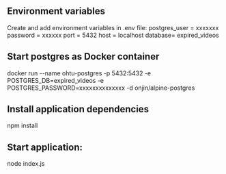 ## Environment variables
Create and add environment variables in .env file:
postgres_user = xxxxxxx
password = xxxxxx
port = 5432
host = localhost
database= expired_videos

## Start postgres as Docker container
docker run --name ohtu-postgres -p 5432:5432  -e POSTGRES_DB=expired_videos -e POSTGRES_PASSWORD=xxxxxxxxxxxxxx -d onjin/alpine-postgres

## Install application dependencies
npm install

## Start application:
node index.js
